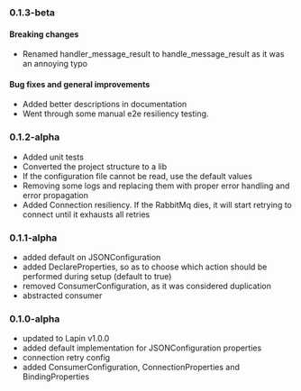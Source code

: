 ### 0.1.3-beta

#### Breaking changes

* Renamed handler_message_result to handle_message_result as it was an annoying typo

#### Bug fixes and general improvements

* Added better descriptions in documentation
* Went through some manual e2e resiliency testing.

### 0.1.2-alpha

* Added unit tests
* Converted the project structure to a lib
* If the configuration file cannot be read, use the default values
* Removing some logs and replacing them with proper error handling and error propagation
* Added Connection resiliency. If the RabbitMq dies, it will start retrying to connect until it exhausts all retries

### 0.1.1-alpha

* added default on JSONConfiguration
* added DeclareProperties, so as to choose which action should be performed during setup (default to true)
* removed ConsumerConfiguration, as it was considered duplication
* abstracted consumer

### 0.1.0-alpha

* updated to Lapin v1.0.0
* added default implementation for JSONConfiguration properties
* connection retry config
* added ConsumerConfiguration, ConnectionProperties and BindingProperties
